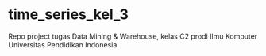 # time_series_kel_3
Repo project tugas Data Mining &amp; Warehouse, kelas C2 prodi Ilmu Komputer Universitas Pendidikan Indonesia
